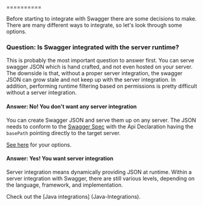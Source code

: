 ==========

Before starting to integrate with Swagger there are some decisions to make.  There are many different ways to integrate, so let's look through some options.

### Question: Is Swagger integrated with the server runtime?

This is probably the most important question to answer first.  You can serve swagger JSON which is hand crafted, and not even hosted on your server.  The downside is that, without a proper server integration, the swagger JSON can grow stale and not keep up with the server integration.  In addition, performing runtime filtering based on permissions is pretty difficult without a server integration.

#### Answer: No!  You don't want any server integration

You can create Swagger JSON and serve them up on any server.  The JSON needs to conform to the [Swagger Spec](https://github.com/swagger-api/swagger-spec) with the Api Declaration having the `basePath` pointing directly to the target server.

[See here](No-server-Integrations) for your options.

#### Answer: Yes! You want server integration

Server integration means dynamically providing JSON at runtime.  Within a server integration with Swagger, there are still various levels, depending on the language, framework, and implementation.

Check out the [Java integrations] (Java-Integrations). 